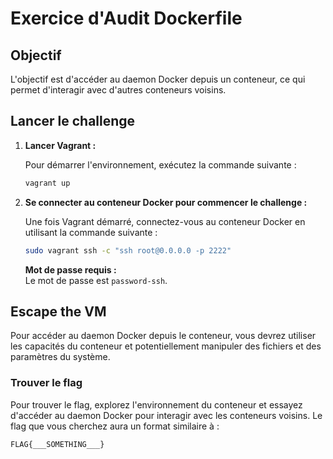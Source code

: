 # Exercice d'Audit Dockerfile

## Objectif

L'objectif est d'accéder au daemon Docker depuis un conteneur, ce qui permet d'interagir avec d'autres conteneurs voisins.

## Lancer le challenge

1. **Lancer Vagrant :**

   Pour démarrer l'environnement, exécutez la commande suivante :

   ```bash
   vagrant up
   ```

2. **Se connecter au conteneur Docker pour commencer le challenge :**

   Une fois Vagrant démarré, connectez-vous au conteneur Docker en utilisant la commande suivante :

   ```bash
   sudo vagrant ssh -c "ssh root@0.0.0.0 -p 2222"
   ```

   **Mot de passe requis :**  
   Le mot de passe est `password-ssh`.

## Escape the VM

Pour accéder au daemon Docker depuis le conteneur, vous devrez utiliser les capacités du conteneur et potentiellement manipuler des fichiers et des paramètres du système.

### Trouver le flag

Pour trouver le flag, explorez l'environnement du conteneur et essayez d'accéder au daemon Docker pour interagir avec les conteneurs voisins. Le flag que vous cherchez aura un format similaire à :

```bash
FLAG{___SOMETHING___}
```

